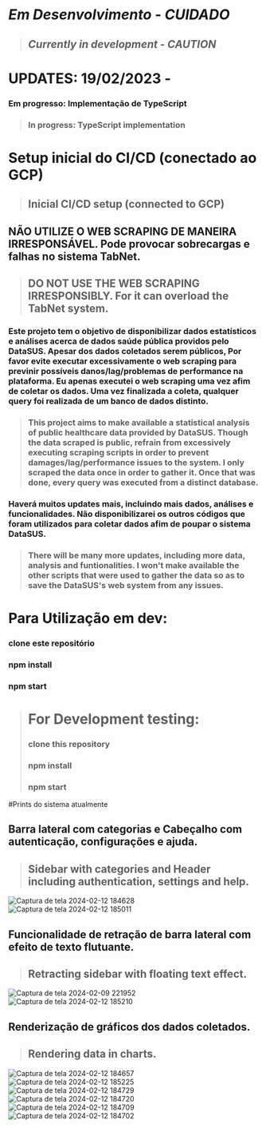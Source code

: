 # *Em Desenvolvimento - CUIDADO*
> ## *Currently in development - CAUTION*

# UPDATES: 19/02/2023 - 
### Em progresso: Implementação de TypeScript
> ### In progress: TypeScript implementation

# Setup inicial do CI/CD (conectado ao GCP)
> ## Inicial CI/CD setup (connected to GCP) 

## NÃO UTILIZE O WEB SCRAPING DE MANEIRA IRRESPONSÁVEL. Pode provocar sobrecargas e falhas no sistema TabNet.
> ## DO NOT USE THE WEB SCRAPING IRRESPONSIBLY. For it can overload the TabNet system.

### Este projeto tem o objetivo de disponibilizar dados estatísticos e análises acerca de dados saúde pública providos pelo DataSUS. Apesar dos dados coletados serem públicos, Por favor evite executar excessivamente o web scraping para previnir possíveis danos/lag/problemas de performance na plataforma. Eu apenas executei o web scraping uma vez afim de coletar os dados. Uma vez finalizada a coleta, qualquer query foi realizada de um banco de dados distinto.
> ### This project aims to make available a statistical analysis of public healthcare data provided by DataSUS. Though the data scraped is public, refrain from excessively executing scraping scripts in order to prevent damages/lag/performance issues to the system. I only scraped the data once in order to gather it. Once that was done, every query was executed from a distinct database.

### Haverá muitos updates mais, incluindo mais dados, análises e funcionalidades. Não disponibilizarei os outros códigos que foram utilizados para coletar dados afim de poupar o sistema DataSUS.
> ### There will be many more updates, including more data, analysis and funtionalities. I won't make available the other scripts that were used to gather the data so as to save the DataSUS's web system from any issues.

# Para Utilização em dev:
### clone este repositório
### npm install
### npm start

> # For Development testing:
> ### clone this repository
> ### npm install
> ### npm start

#Prints do sistema atualmente
## Barra lateral com categorias e Cabeçalho com autenticação, configurações e ajuda.
> ## Sidebar with categories and Header including authentication, settings and help.
![Captura de tela 2024-02-12 184628](https://github.com/TarsoLucas/DataSUS_Statistical_Analysis/assets/95001225/23dbf899-134a-4194-a278-a521d79855fe)
![Captura de tela 2024-02-12 185011](https://github.com/TarsoLucas/DataSUS_Statistical_Analysis/assets/95001225/142d6796-44ea-43da-9194-1d3801be2909)
## Funcionalidade de retração de barra lateral com efeito de texto flutuante.
> ## Retracting sidebar with floating text effect.
![Captura de tela 2024-02-09 221952](https://github.com/TarsoLucas/DataSUS_Statistical_Analysis/assets/95001225/0e1094f4-9d88-4911-8611-44fa940b025b)
![Captura de tela 2024-02-12 185210](https://github.com/TarsoLucas/DataSUS_Statistical_Analysis/assets/95001225/fd4372b7-1665-429e-a609-e6c6eede0f38)
## Renderização de gráficos dos dados coletados.
> ## Rendering data in charts.
![Captura de tela 2024-02-12 184657](https://github.com/TarsoLucas/DataSUS_Statistical_Analysis/assets/95001225/b9809b6f-1f03-4acd-95d2-a3bb1dc64aea)
![Captura de tela 2024-02-12 185225](https://github.com/TarsoLucas/DataSUS_Statistical_Analysis/assets/95001225/401907f7-6c22-4cf2-81c0-245355079c2a)
![Captura de tela 2024-02-12 184729](https://github.com/TarsoLucas/DataSUS_Statistical_Analysis/assets/95001225/f2b929f3-f120-47ec-addb-aeeffa1682f9)
![Captura de tela 2024-02-12 184720](https://github.com/TarsoLucas/DataSUS_Statistical_Analysis/assets/95001225/d2d8cdba-4f13-4812-8b86-eb891ab61c8e)
![Captura de tela 2024-02-12 184709](https://github.com/TarsoLucas/DataSUS_Statistical_Analysis/assets/95001225/2cddd6b6-e830-4dd9-b4da-c59f6025b65b)
![Captura de tela 2024-02-12 184702](https://github.com/TarsoLucas/DataSUS_Statistical_Analysis/assets/95001225/d3f1b9ba-ed6f-4382-b69c-c9f3dd9a6192)


